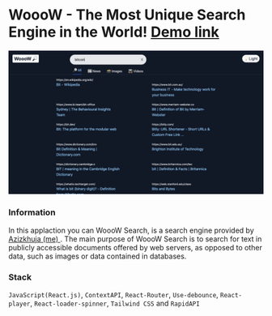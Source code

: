 # WoooW - The Most Unique Search Engine in the World!  [Demo link](https://wooow.netlify.app/) 
![alt text](https://github.com/Azizkhuja/wooow/blob/master/preview.png "Preview Image")


### Information
In this applaction you can WoooW Search, is a search engine provided by [Azizkhuja (me) ](https://github.com/Azizkhuja). The main purpose of WoooW Search is to search for text in publicly accessible documents offered by web servers, as opposed to other data, such as images or data contained in databases.

### Stack
`JavaScript(React.js)`, `ContextAPI`, `React-Router`, `Use-debounce`, `React-player`, `React-loader-spinner`, `Tailwind CSS` and `RapidAPI`
